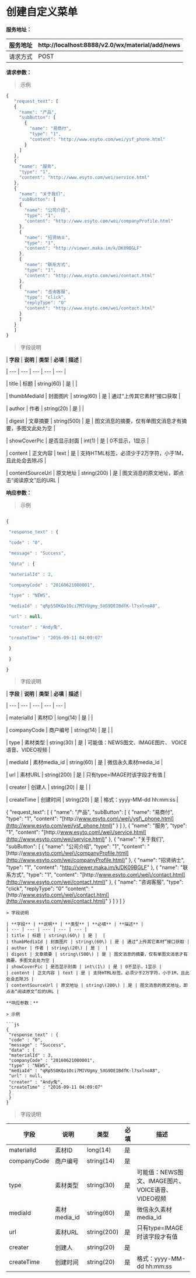 # 创建自定义菜单

**服务地址：**

| 服务地址 | http:\/\/localhost:8888\/v2.0\/wx\/material\/add\/news |
| --- | --- |
| 请求方式 | POST |

**请求参数：**

> 示例

```js
{
   "request_text": [
   {
     "name": "产品",
     "subButton": [
       {
         "name": "易商付",
         "type": "1",
         "content": "http://www.esyto.com/wei/ysf_phone.html"
       }
     ]
   },
   {
     "name": "服务",
     "type": "1",
     "content": "http://www.esyto.com/wei/service.html"
   },
   {
     "name": "关于我们",
     "subButton": [
     {
       "name": "公司介绍",
       "type": "1",
       "content": "http://www.esyto.com/wei/companyProfile.html"
     },
     {
       "name": "招贤纳士",
       "type": "1",
       "content": "http://viewer.maka.im/k/DK09BGLF"
     },
     {
       "name": "联系方式",
       "type": "1",
       "content": "http://www.esyto.com/wei/contact.html"
     },
     {
       "name": "咨询客服",
       "type": "click",
       "replyType": "0"
       "content": "http://www.esyto.com/wei/contact.html"
     }
     ]
   }
   ]
}
```

> 字段说明

\| **字段** \| **说明** \| **类型** \| **必填** \| **描述** \|

\| --- \| --- \| --- \| --- \| --- \|

\| title \| 标题 \| string\(60\) \| 是 \| \|

\| thumbMediaId \| 封面图片 \| string\(60\) \| 是 \| 通过“上传其它素材”接口获取 \|

\| author \| 作者 \| string\(20\) \| 是 \| \|

\| digest \| 文章摘要 \| string\(500\) \| 是 \| 图文消息的摘要，仅有单图文消息才有摘要，多图文此处为空 \|

\| showCoverPic \| 是否显示封面 \| int\(1\) \| 是 \| 0不显示，1显示 \|

\| content \| 正文内容 \| text \| 是 \| 支持HTML标签，必须少于2万字符，小于1M，且此处会去除JS \|

\| contentSourceUrl \| 原文地址 \| string\(200\) \| 是 \| 图文消息的原文地址，即点击“阅读原文”后的URL \|

**响应参数：**

> 示例

```js

{

 "response_text" : {

 "code" : "0",

 "message" : "Success",

 "data" : {

 "materialId" : 3,

 "companyCode" : "20160621000001",

 "type" : "NEWS",

 "mediaId" : "qRp5SOKQa1Oci7MIVUgmy_5XG9DEIBdfK-l7sxlnoA8",

 "url" : null,

 "creater" : "Andy兔",

 "createTime" : "2016-09-11 04:09:07"

 }

 }

}

```

> 字段说明

\| **字段** \| **说明** \| **类型** \| **必填** \| **描述** \|

\| --- \| --- \| --- \| --- \| --- \|

\| materialId \| 素材ID \| long\(14\) \| 是 \| \|

\| companyCode \| 商户编号 \| string\(14\) \| 是 \| \|

\| type \| 素材类型 \| string\(30\) \| 是 \| 可能值：NEWS图文、IMAGE图片、 VOICE语音、VIDEO视频 \|

\| mediaId \| 素材media\_id \| string\(60\) \| 是 \| 微信永久素材media\_id \|

\| url \| 素材URL \| string\(200\) \| 是 \| 只有type=IMAGE时该字段才有值 \|

\| creater \| 创建人 \| string\(20\) \| 是 \| \|

\| createTime \| 创建时间 \| string\(20\) \| 是 \| 格式：yyyy-MM-dd hh:mm:ss \|

{
  "request\_text": \[
    {
      "name": "产品",
      "subButton": \[
        {
          "name": "易商付",
          "type": "1",
          "content": "[http:\/\/www.esyto.com\/wei\/ysf\_phone.html](http://www.esyto.com/wei/ysf_phone.html)"
        }
      \]
    },
    {
      "name": "服务",
      "type": "1",
      "content": "[http:\/\/www.esyto.com\/wei\/service.html](http://www.esyto.com/wei/service.html)"
    },
    {
      "name": "关于我们",
      "subButton": \[
        {
          "name": "公司介绍",
          "type": "1",
          "content": "[http:\/\/www.esyto.com\/wei\/companyProfile.html](http://www.esyto.com/wei/companyProfile.html)"
        },
        {
          "name": "招贤纳士",
          "type": "1",
          "content": "[http:\/\/viewer.maka.im\/k\/DK09BGLF](http://viewer.maka.im/k/DK09BGLF)"
        },
        {
          "name": "联系方式",
          "type": "1",
          "content": "[http:\/\/www.esyto.com\/wei\/contact.html](http://www.esyto.com/wei/contact.html)"
        },
        {
          "name": "咨询客服",
          "type": "click",
          "replyType": "0"
          "content": "[http:\/\/www.esyto.com\/wei\/contact.html](http://www.esyto.com/wei/contact.html)"
        }
      \]
    }
  \]
}

    > 字段说明

    | **字段** | **说明** | **类型** | **必填** | **描述** |
    | --- | --- | --- | --- | --- |
    | title | 标题 | string\(60\) | 是 |  |
    | thumbMediaId | 封面图片 | string\(60\) | 是 | 通过“上传其它素材”接口获取 |
    | author | 作者 | string\(20\) | 是 |  |
    | digest | 文章摘要 | string\(500\) | 是 | 图文消息的摘要，仅有单图文消息才有摘要，多图文此处为空 |
    | showCoverPic | 是否显示封面 | int\(1\) | 是 | 0不显示，1显示 |
    | content | 正文内容 | text | 是 | 支持HTML标签，必须少于2万字符，小于1M，且此处会去除JS |
    | contentSourceUrl | 原文地址 | string\(200\) | 是 | 图文消息的原文地址，即点击“阅读原文”后的URL |

    **响应参数：**

    > 示例

    ```js
    {
     "response_text" : {
     "code" : "0",
     "message" : "Success",
     "data" : {
     "materialId" : 3,
     "companyCode" : "20160621000001",
     "type" : "NEWS",
     "mediaId" : "qRp5SOKQa1Oci7MIVUgmy_5XG9DEIBdfK-l7sxlnoA8",
     "url" : null,
     "creater" : "Andy兔",
     "createTime" : "2016-09-11 04:09:07"
     }
     }
    }

> 字段说明

| **字段** | **说明** | **类型** | **必填** | **描述** |
| --- | --- | --- | --- | --- |
| materialId | 素材ID | long\(14\) | 是 |  |
| companyCode | 商户编号 | string\(14\) | 是 |  |
| type | 素材类型 | string\(30\) | 是 | 可能值：NEWS图文、IMAGE图片、 VOICE语音、VIDEO视频 |
| mediaId | 素材media\_id | string\(60\) | 是 | 微信永久素材media\_id |
| url | 素材URL | string\(200\) | 是 | 只有type=IMAGE时该字段才有值 |
| creater | 创建人 | string\(20\) | 是 |  |
| createTime | 创建时间 | string\(20\) | 是 | 格式：yyyy-MM-dd hh:mm:ss |

